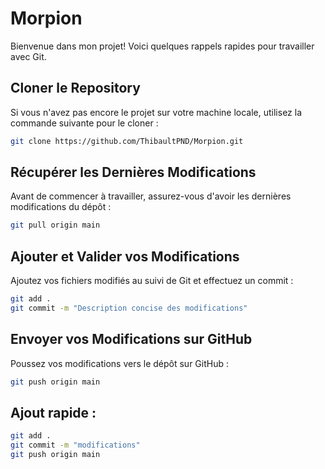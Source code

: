 # Morpion

Bienvenue dans mon projet! Voici quelques rappels rapides pour travailler avec Git.


## Cloner le Repository

Si vous n'avez pas encore le projet sur votre machine locale, utilisez la commande suivante pour le cloner :

```bash
git clone https://github.com/ThibaultPND/Morpion.git
```


## Récupérer les Dernières Modifications

Avant de commencer à travailler, assurez-vous d'avoir les dernières modifications du dépôt :

```bash
git pull origin main
```


## Ajouter et Valider vos Modifications

Ajoutez vos fichiers modifiés au suivi de Git et effectuez un commit :
```bash
git add .
git commit -m "Description concise des modifications"
```


## Envoyer vos Modifications sur GitHub

Poussez vos modifications vers le dépôt sur GitHub :

```bash
git push origin main
```

## Ajout rapide :
```bash
git add .
git commit -m "modifications"
git push origin main
```